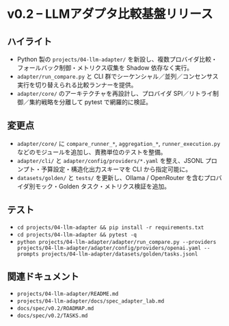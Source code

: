 # v0.2 – LLMアダプタ比較基盤リリース

## ハイライト
- Python 製の `projects/04-llm-adapter/` を新設し、複数プロバイダ比較・フォールバック制御・メトリクス収集を Shadow 依存なく実行。
- `adapter/run_compare.py` と CLI 群でシーケンシャル／並列／コンセンサス実行を切り替えられる比較ランナーを提供。
- `adapter/core/` のアーキテクチャを再設計し、プロバイダ SPI／リトライ制御／集約戦略を分離して pytest で網羅的に検証。

## 変更点
- `adapter/core/` に `compare_runner_*`, `aggregation_*`, `runner_execution.py` などのモジュールを追加し、責務単位のテストを整備。
- `adapter/cli/` と `adapter/config/providers/*.yaml` を整え、JSONL プロンプト・予算設定・構造化出力スキーマを CLI から指定可能に。
- `datasets/golden/` と `tests/` を更新し、Ollama / OpenRouter を含むプロバイダ別モック・Golden タスク・メトリクス検証を追加。

## テスト
- `cd projects/04-llm-adapter && pip install -r requirements.txt`
- `cd projects/04-llm-adapter && pytest -q`
- `python projects/04-llm-adapter/adapter/run_compare.py --providers projects/04-llm-adapter/adapter/config/providers/openai.yaml --prompts projects/04-llm-adapter/datasets/golden/tasks.jsonl`

## 関連ドキュメント
- `projects/04-llm-adapter/README.md`
- `projects/04-llm-adapter/docs/spec_adapter_lab.md`
- `docs/spec/v0.2/ROADMAP.md`
- `docs/spec/v0.2/TASKS.md`
